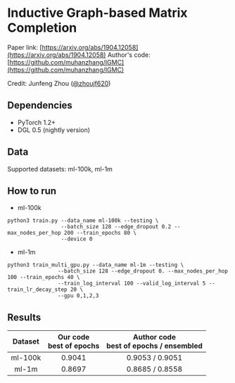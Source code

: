 # Inductive Graph-based Matrix Completion

Paper link: [https://arxiv.org/abs/1904.12058](https://arxiv.org/abs/1904.12058)
Author's code: [https://github.com/muhanzhang/IGMC](https://github.com/muhanzhang/IGMC)

Credit: Junfeng Zhou ([@zhoujf620](https://github.com/zhoujf620))

## Dependencies

* PyTorch 1.2+
* DGL 0.5 (nightly version)

## Data

Supported datasets: ml-100k, ml-1m

## How to run

- ml-100k

```shell
python3 train.py --data_name ml-100k --testing \
                 --batch_size 128 --edge_dropout 0.2 --max_nodes_per_hop 200 --train_epochs 80 \
                 --device 0
```

- ml-1m

```shell
python3 train_multi_gpu.py --data_name ml-1m --testing \
                --batch_size 128 --edge_dropout 0. --max_nodes_per_hop 100 --train_epochs 40 \
                --train_log_interval 100 --valid_log_interval 5 --train_lr_decay_step 20 \
                --gpu 0,1,2,3
```

## Results

|Dataset|Our code <br> best of epochs|Author code <br> best of epochs / ensembled|
|:-:|:-:|:-:|
|ml-100k|0.9041|0.9053 / 0.9051|
|ml-1m|0.8697|0.8685 / 0.8558|

